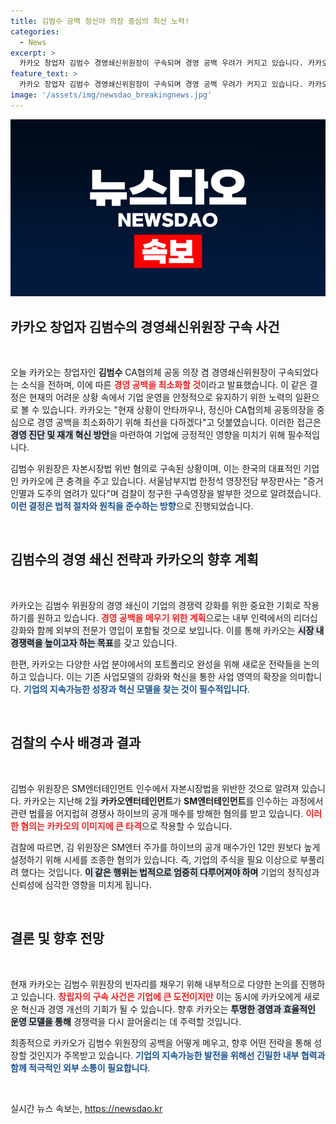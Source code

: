 ```yaml
---
title: 김범수 공백 정신아 의장 중심의 최선 노력!
categories:
  - News
excerpt: >
  카카오 창업자 김범수 경영쇄신위원장이 구속되며 경영 공백 우려가 커지고 있습니다. 카카오는 정신아 CA협의체 공동의장을 중심으로 최선을 다하겠다고 밝혔습니다. 그가 연루된 자본시장법 위반 사건의 진실이 궁금합니다!
feature_text: >
  카카오 창업자 김범수 경영쇄신위원장이 구속되며 경영 공백 우려가 커지고 있습니다. 카카오는 정신아 CA협의체 공동의장을 중심으로 최선을 다하겠다고 밝혔습니다. 그가 연루된 자본시장법 위반 사건의 진실이 궁금합니다!
image: '/assets/img/newsdao_breakingnews.jpg'
---
```


<p><img src="/assets/img/newsdao_breakingnews.jpg" alt="ranknews 속보" /></p>

<h2 data-ke-size="size26">카카오 창업자 김범수의 경영쇄신위원장 구속 사건</h2>

<p data-ke-size="size16">&nbsp;</p>

<p data-ke-size="size16">오늘 카카오는 창업자인 <b>김범수</b> CA협의체 공동 의장 겸 경영쇄신위원장이 구속되었다는 소식을 전하며, 이에 따른 <b><span style="color: #ee2323;">경영 공백을 최소화할 것</span></b>이라고 발표했습니다. 이 같은 결정은 현재의 어려운 상황 속에서 기업 운영을 안정적으로 유지하기 위한 노력의 일환으로 볼 수 있습니다. 카카오는 "현재 상황이 안타까우나, 정신아 CA협의체 공동의장을 중심으로 경영 공백을 최소화하기 위해 최선을 다하겠다"고 덧붙였습니다. 이러한 접근은 <b><span style="background-color: #21538527;">경영 진단 및 재개 혁신 방안</span></b>을 마련하여 기업에 긍정적인 영향을 미치기 위해 필수적입니다.</p>

<p data-ke-size="size16">김범수 위원장은 자본시장법 위반 혐의로 구속된 상황이며, 이는 한국의 대표적인 기업인 카카오에 큰 충격을 주고 있습니다. 서울남부지법 한정석 영장전담 부장판사는 "증거인멸과 도주의 염려가 있다"며 검찰이 청구한 구속영장을 발부한 것으로 알려졌습니다. <b><span style="color: #1a5490;">이런 결정은 법적 절차와 원칙을 준수하는 방향</span></b>으로 진행되었습니다.</p>

<p data-ke-size="size16">&nbsp;</p>

<h2 data-ke-size="size26">김범수의 경영 쇄신 전략과 카카오의 향후 계획</h2>

<p data-ke-size="size16">&nbsp;</p>

<p data-ke-size="size16">카카오는 김범수 위원장의 경영 쇄신이 기업의 경쟁력 강화를 위한 중요한 기회로 작용하기를 원하고 있습니다. <b><span style="color: #ee2323;">경영 공백을 메우기 위한 계획</span></b>으로는 내부 인력에서의 리더십 강화와 함께 외부의 전문가 영입이 포함될 것으로 보입니다. 이를 통해 카카오는 <b><span style="background-color: #21538527;">시장 내 경쟁력을 높이고자 하는 목표</span></b>를 갖고 있습니다.</p>

<p data-ke-size="size16">한편, 카카오는 다양한 사업 분야에서의 포트폴리오 완성을 위해 새로운 전략들을 논의하고 있습니다. 이는 기존 사업모델의 강화와 혁신을 통한 사업 영역의 확장을 의미합니다. <b><span style="color: #1a5490;">기업의 지속가능한 성장과 혁신 모델을 찾는 것이 필수적입니다</span></b>.</p>

<p data-ke-size="size16">&nbsp;</p>

<h2 data-ke-size="size26">검찰의 수사 배경과 결과</h2>

<p data-ke-size="size16">&nbsp;</p>

<p data-ke-size="size16">김범수 위원장은 SM엔터테인먼트 인수에서 자본시장법을 위반한 것으로 알려져 있습니다. 카카오는 지난해 2월 <b>카카오엔터테인먼트</b>가 <b>SM엔터테인먼트</b>를 인수하는 과정에서 관련 법률을 어지럽혀 경쟁사 하이브의 공개 매수를 방해한 혐의를 받고 있습니다. <b><span style="color: #ee2323;">이러한 혐의는 카카오의 이미지에 큰 타격</span></b>으로 작용할 수 있습니다.</p>

<p data-ke-size="size16">검찰에 따르면, 김 위원장은 SM엔터 주가를 하이브의 공개 매수가인 12만 원보다 높게 설정하기 위해 시세를 조종한 혐의가 있습니다. 즉, 기업의 주식을 필요 이상으로 부풀리려 했다는 것입니다. <b><span style="background-color: #21538527;">이 같은 행위는 법적으로 엄중히 다루어져야 하며</span></b> 기업의 정직성과 신뢰성에 심각한 영향을 미치게 됩니다.</p>

<p data-ke-size="size16">&nbsp;</p>

<h2 data-ke-size="size26">결론 및 향후 전망</h2>

<p data-ke-size="size16">&nbsp;</p>

<p data-ke-size="size16">현재 카카오는 김범수 위원장의 빈자리를 채우기 위해 내부적으로 다양한 논의를 진행하고 있습니다. <b><span style="color: #ee2323;">창립자의 구속 사건은 기업에 큰 도전이지만</span></b> 이는 동시에 카카오에게 새로운 혁신과 경영 개선의 기회가 될 수 있습니다. 향후 카카오는 <b><span style="background-color: #21538527;">투명한 경영과 효율적인 운영 모델을 통해</span></b> 경쟁력을 다시 끌어올리는 데 주력할 것입니다.</p>

<p data-ke-size="size16">최종적으로 카카오가 김범수 위원장의 공백을 어떻게 메우고, 향후 어떤 전략을 통해 성장할 것인지가 주목받고 있습니다. <b><span style="color: #1a5490;">기업의 지속가능한 발전을 위해선 긴밀한 내부 협력과 함께 적극적인 외부 소통이 필요합니다</span></b>.</p>

<p data-ke-size="size16">&nbsp;</p>
실시간 뉴스 속보는, <a href="https://newsdao.kr" rel="dofollow">https://newsdao.kr</a>


